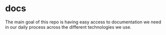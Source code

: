 # docs
The main goal of this repo is having easy access to documentation we need in our daily process across the different technologies we use.
